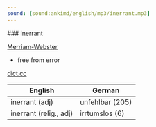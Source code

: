 ```yaml
---
sound: [sound:ankimd/english/mp3/inerrant.mp3]
---
```


\### inerrant

[Merriam-Webster](https://www.merriam-webster.com/dictionary/inerrant)

- free from error

[dict.cc](https://www.dict.cc/inerrant)

| English        | German       |
| -------------- | ------------ |
| inerrant (adj) | unfehlbar (205) |
| inerrant (relig., adj) | irrtumslos (6) |
